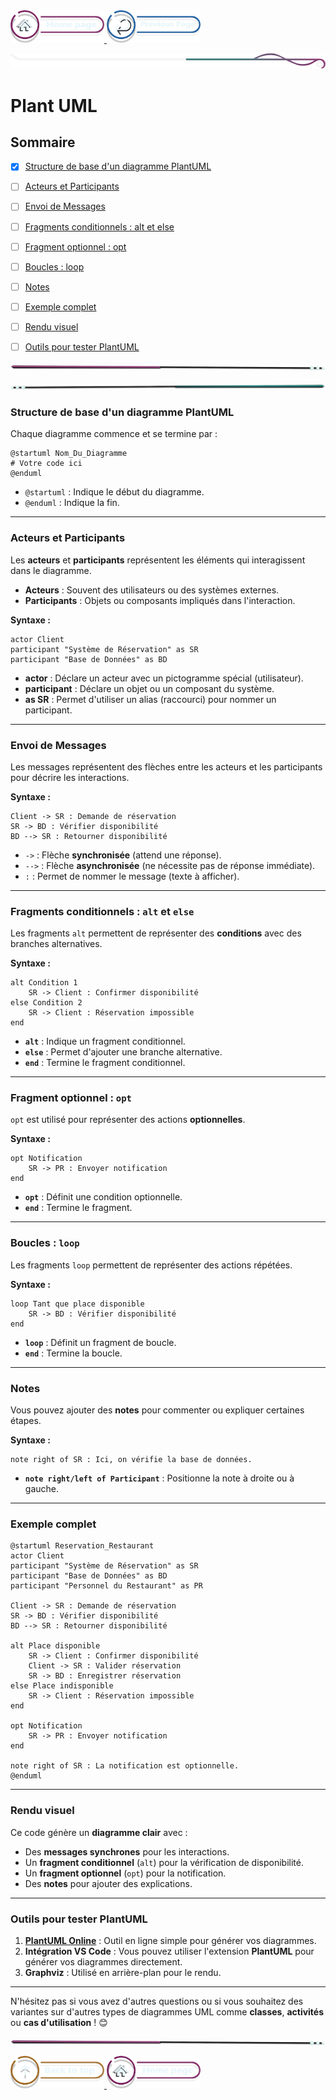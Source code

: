 <a href="/README.md">
  <img src="../../assets/button/home_page.png" alt="Home page" style="width: 150px; height: auto;">
</a>
<a href="/doc/liste_dailys.md">
  <img src="../../assets/button/previous_page.png" alt="Back to top" style="width: 150px; height: auto;">
</a>

![border](../../assets/line/border_deco_rt.png)

# Plant UML

## Sommaire

- [x] [Structure de base d'un diagramme PlantUML](#structure-de-base-dun-diagramme-plantuml)
- [ ] [Acteurs et Participants](#acteurs-et-participants)
- [ ] [Envoi de Messages](#envoi-de-messages)
- [ ] [Fragments conditionnels : alt et else](#envoi-de-messages)
- [ ] [Fragment optionnel : opt](#fragment-optionnel--opt)
- [ ] [Boucles : loop](#boucles--loop)
- [ ] [Notes](#notes)

- [ ] [Exemple complet](#exemple-complet)
- [ ] [Rendu visuel](#rendu-visuel)
- [ ] [Outils pour tester PlantUML](#outils-pour-tester-plantuml)

<!-- ![border](assets/line/line_pink_point_l.png) -->

![border](../../assets/line/line-pink-point_l.png)

![border](../../assets/line/line-teal-point_r.png)

### Structure de base d'un diagramme PlantUML

Chaque diagramme commence et se termine par :

```
@startuml Nom_Du_Diagramme
# Votre code ici
@enduml
```

- `@startuml` : Indique le début du diagramme.
- `@enduml` : Indique la fin.

---

### Acteurs et Participants

Les **acteurs** et **participants** représentent les éléments qui interagissent dans le diagramme.

- **Acteurs** : Souvent des utilisateurs ou des systèmes externes.
- **Participants** : Objets ou composants impliqués dans l'interaction.

**Syntaxe :**

```
actor Client
participant "Système de Réservation" as SR
participant "Base de Données" as BD
```

- **actor** : Déclare un acteur avec un pictogramme spécial (utilisateur).
- **participant** : Déclare un objet ou un composant du système.
- **as SR** : Permet d'utiliser un alias (raccourci) pour nommer un participant.

---

### Envoi de Messages

Les messages représentent des flèches entre les acteurs et les participants pour décrire les interactions.

**Syntaxe :**

```
Client -> SR : Demande de réservation
SR -> BD : Vérifier disponibilité
BD --> SR : Retourner disponibilité
```

- `->` : Flèche **synchronisée** (attend une réponse).
- `-->` : Flèche **asynchronisée** (ne nécessite pas de réponse immédiate).
- `:` : Permet de nommer le message (texte à afficher).

---

### Fragments conditionnels : `alt` et `else`

Les fragments `alt` permettent de représenter des **conditions** avec des branches alternatives.

**Syntaxe :**

```
alt Condition 1
    SR -> Client : Confirmer disponibilité
else Condition 2
    SR -> Client : Réservation impossible
end
```

- **`alt`** : Indique un fragment conditionnel.
- **`else`** : Permet d'ajouter une branche alternative.
- **`end`** : Termine le fragment conditionnel.

---

### Fragment optionnel : `opt`

`opt` est utilisé pour représenter des actions **optionnelles**.

**Syntaxe :**

```
opt Notification
    SR -> PR : Envoyer notification
end
```

- **`opt`** : Définit une condition optionnelle.
- **`end`** : Termine le fragment.

---

### Boucles : `loop`

Les fragments `loop` permettent de représenter des actions répétées.

**Syntaxe :**

```
loop Tant que place disponible
    SR -> BD : Vérifier disponibilité
end
```

- **`loop`** : Définit un fragment de boucle.
- **`end`** : Termine la boucle.

---

### Notes

Vous pouvez ajouter des **notes** pour commenter ou expliquer certaines étapes.

**Syntaxe :**

```
note right of SR : Ici, on vérifie la base de données.
```

- **`note right/left of Participant`** : Positionne la note à droite ou à gauche.

---

### Exemple complet

```
@startuml Reservation_Restaurant
actor Client
participant "Système de Réservation" as SR
participant "Base de Données" as BD
participant "Personnel du Restaurant" as PR

Client -> SR : Demande de réservation
SR -> BD : Vérifier disponibilité
BD --> SR : Retourner disponibilité

alt Place disponible
    SR -> Client : Confirmer disponibilité
    Client -> SR : Valider réservation
    SR -> BD : Enregistrer réservation
else Place indisponible
    SR -> Client : Réservation impossible
end

opt Notification
    SR -> PR : Envoyer notification
end

note right of SR : La notification est optionnelle.
@enduml
```

---

### Rendu visuel

Ce code génère un **diagramme clair** avec :

- Des **messages synchrones** pour les interactions.
- Un **fragment conditionnel** (`alt`) pour la vérification de disponibilité.
- Un **fragment optionnel** (`opt`) pour la notification.
- Des **notes** pour ajouter des explications.

---

### Outils pour tester PlantUML

1. **[PlantUML Online](https://www.plantuml.com/plantuml/)** : Outil en ligne simple pour générer vos diagrammes.
2. **Intégration VS Code** : Vous pouvez utiliser l'extension **PlantUML** pour générer vos diagrammes directement.
3. **Graphviz** : Utilisé en arrière-plan pour le rendu.

---

N'hésitez pas si vous avez d'autres questions ou si vous souhaitez des variantes sur d'autres types de diagrammes UML comme **classes**, **activités** ou **cas d'utilisation** ! 😊

![border](../../assets/line/line-pink-point_l.png)

<a href="#sommaire">
  <img src="../../assets/button/back_to_top.png" alt="Back to top" style="width: 150px; height: auto;">
</a>
<a href="/README.md">
  <img src="../../assets/button/home_page.png" alt="Home page" style="width: 150px; height: auto;">
</a>
